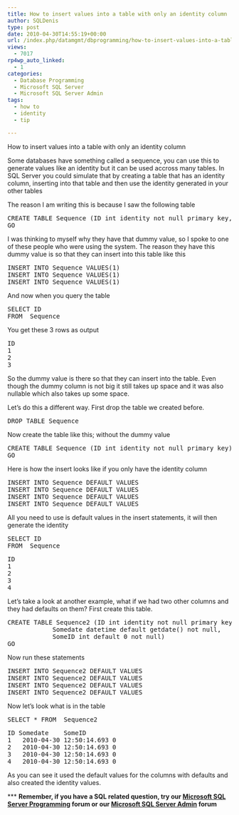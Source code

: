 ```yaml
---
title: How to insert values into a table with only an identity column
author: SQLDenis
type: post
date: 2010-04-30T14:55:19+00:00
url: /index.php/datamgmt/dbprogramming/how-to-insert-values-into-a-table-with-o/
views:
  - 7017
rp4wp_auto_linked:
  - 1
categories:
  - Database Programming
  - Microsoft SQL Server
  - Microsoft SQL Server Admin
tags:
  - how to
  - identity
  - tip

---
```

How to insert values into a table with only an identity column

Some databases have something called a sequence, you can use this to generate values like an identity but it can be used accross many tables. In SQL Server you could simulate that by creating a table that has an identity column, inserting into that table and then use the identity generated in your other tables
  
The reason I am writing this is because I saw the following table

<pre>CREATE TABLE Sequence (ID int identity not null primary key,Dummy tinyint)
GO</pre>

I was thinking to myself why they have that dummy value, so I spoke to one of these people who were using the system. The reason they have this dummy value is so that they can insert into this table like this

<pre>INSERT INTO Sequence VALUES(1)
INSERT INTO Sequence VALUES(1)
INSERT INTO Sequence VALUES(1)</pre>

And now when you query the table

<pre>SELECT ID 
FROM  Sequence </pre>

You get these 3 rows as output

<pre>ID
1
2
3</pre>

So the dummy value is there so that they can insert into the table. Even though the dummy column is not big it still takes up space and it was also nullable which also takes up some space.
  
Let&#8217;s do this a different way. First drop the table we created before.

<pre>DROP TABLE Sequence</pre>

Now create the table like this; without the dummy value

<pre>CREATE TABLE Sequence (ID int identity not null primary key)
GO</pre>

Here is how the insert looks like if you only have the identity column

<pre>INSERT INTO Sequence DEFAULT VALUES
INSERT INTO Sequence DEFAULT VALUES
INSERT INTO Sequence DEFAULT VALUES
INSERT INTO Sequence DEFAULT VALUES</pre>

All you need to use is default values in the insert statements, it will then generate the identity

<pre>SELECT ID 
FROM  Sequence </pre>

<pre>ID
1
2
3
4</pre>

Let&#8217;s take a look at another example, what if we had two other columns and they had defaults on them? First create this table.

<pre>CREATE TABLE Sequence2 (ID int identity not null primary key, 
			Somedate datetime default getdate() not null,
			SomeID int default 0 not null)
GO</pre>

Now run these statements

<pre>INSERT INTO Sequence2 DEFAULT VALUES
INSERT INTO Sequence2 DEFAULT VALUES
INSERT INTO Sequence2 DEFAULT VALUES
INSERT INTO Sequence2 DEFAULT VALUES</pre>

Now let&#8217;s look what is in the table

<pre>SELECT * FROM  Sequence2</pre>

<pre>ID	Somedate	SomeID
1	2010-04-30 12:50:14.693	0
2	2010-04-30 12:50:14.693	0
3	2010-04-30 12:50:14.693	0
4	2010-04-30 12:50:14.693	0</pre>

As you can see it used the default values for the columns with defaults and also created the identity values.

\*** **Remember, if you have a SQL related question, try our [Microsoft SQL Server Programming][1] forum or our [Microsoft SQL Server Admin][2] forum**<ins></ins>

 [1]: http://forum.lessthandot.com/viewforum.php?f=17
 [2]: http://forum.lessthandot.com/viewforum.php?f=22